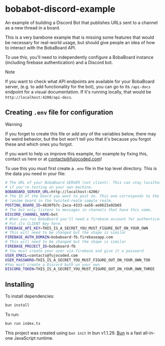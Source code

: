 # bobabot-discord-example

An example of building a Discord Bot that publishes URLs sent to a channel
as a new thread in a board.

This is a very barebone example that is missing some features that would be
necessary for real-world usage, but should give people an idea of how to
interact with the BobaBoard API.

To use this, you'll need to independently configure a BobaBoard instance (including
firebase authentication) and a Discord bot.

> [!NOTE]
> If you want to check what API endpoints are available for your BobaBoard
> server, (e.g. to add functionality for the bot), you can go to its `/api-docs`
> endpoint for a visual documentation. If it's running locally, that would be
> `http://localhost:4200/api-docs`.

## Creating `.env` file for configuration

> [!WARNING]
> If you forget to create this file or add any of the variables
> below, there may be weird behavior, but the bot won't tell you that it's
> because you forgot these and which ones you forgot.
>
> If you want to help us improve this example, for example by fixing this,
> contact us here or at contacts@fujocoded.com!

To use this you must first create a `.env` file in the top level directory.
This is the data you need in your file:

```bash
# The URL of your BobaBoard SERVER (not client). This can stay localhost
# if you're testing on your own machine.
BOBABOARD_SERVER_URL=http://localhost:4200/
# The ID of the board you want to post on. This one corresponds to the
# !anime board in the twisted-realm sample realm.
POSTING_BOARD_ID=4b30fb7c-2aca-4333-aa56-ae8623a92b65
# The bot only listens to messages in channels that have this name.
DISCORD_CHANNEL_NAME=bot
# When you run BobaBoard you'll need a firebase account for authentication.
# Put its CLIENT key here.
FIREBASE_API_KEY=THIS_IS_A_SECRET_YOU_MUST_FIGURE_OUT_ON_YOUR_OWN
# This will need to be changed but the shape is similar
FIREBASE_AUTH_DOMAIN=bobaboard-fb.firebaseapp.com
# This will need to be changed but the shape is similar
FIREBASE_PROJECT_ID=bobaboard-fb
# You must create your user via firebase and give it a password
USER_EMAIL=contacts@fujocoded.com
USER_PASSWORD=THIS_IS_A_SECRET_YOU_MUST_FIGURE_OUT_ON_YOUR_OWN_TOO
#You must create a Discord both on your own
DISCORD_TOKEN=THIS_IS_A_SECRET_YOU_MUST_FIGURE_OUT_ON_YOUR_OWN_THREE
```

## Installing

To install dependencies:

```bash
bun install
```

To run:

```bash
bun run index.ts
```

This project was created using `bun init` in bun v1.1.29. [Bun](https://bun.sh) is a fast all-in-one JavaScript runtime.
